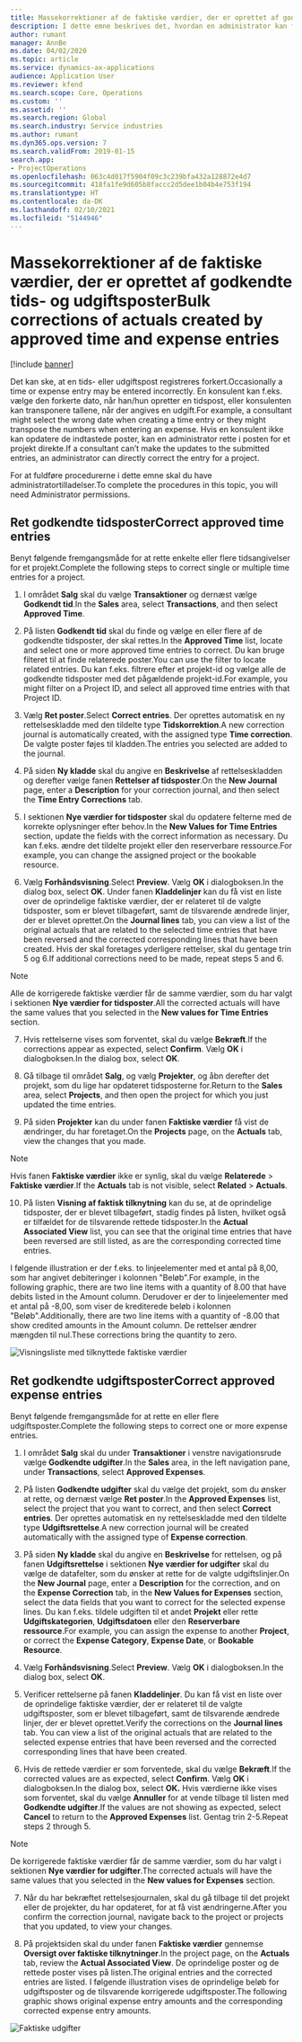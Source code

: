 ```yaml
---
title: Massekorrektioner af de faktiske værdier, der er oprettet af godkendte tids- og udgiftsposter
description: I dette emne beskrives det, hvordan en administrator kan foretage enkeltvise korrektioner eller massekorrektioner af tidligere godkendte tids- eller udgiftsposter, hvis faktureringen ikke er fuldført.
author: rumant
manager: AnnBe
ms.date: 04/02/2020
ms.topic: article
ms.service: dynamics-ax-applications
audience: Application User
ms.reviewer: kfend
ms.search.scope: Core, Operations
ms.custom: ''
ms.assetid: ''
ms.search.region: Global
ms.search.industry: Service industries
ms.author: rumant
ms.dyn365.ops.version: 7
ms.search.validFrom: 2019-01-15
search.app:
- ProjectOperations
ms.openlocfilehash: 063c4d017f5904f09c3c239bfa432a128872e4d7
ms.sourcegitcommit: 418fa1fe9d605b8faccc2d5dee1b04b4e753f194
ms.translationtype: HT
ms.contentlocale: da-DK
ms.lasthandoff: 02/10/2021
ms.locfileid: "5144946"
---
```

# <a name="bulk-corrections-of-actuals-created-by-approved-time-and-expense-entries"></a><span data-ttu-id="9b64e-103">Massekorrektioner af de faktiske værdier, der er oprettet af godkendte tids- og udgiftsposter</span><span class="sxs-lookup"><span data-stu-id="9b64e-103">Bulk corrections of actuals created by approved time and expense entries</span></span>

[!include [banner](../includes/psa-now-project-operations.md)]

<span data-ttu-id="9b64e-104">Det kan ske, at en tids- eller udgiftspost registreres forkert.</span><span class="sxs-lookup"><span data-stu-id="9b64e-104">Occasionally a time or expense entry may be entered incorrectly.</span></span> <span data-ttu-id="9b64e-105">En konsulent kan f.eks. vælge den forkerte dato, når han/hun opretter en tidspost, eller konsulenten kan transponere tallene, når der angives en udgift.</span><span class="sxs-lookup"><span data-stu-id="9b64e-105">For example, a consultant might select the wrong date when creating a time entry or they might transpose the numbers when entering an expense.</span></span> <span data-ttu-id="9b64e-106">Hvis en konsulent ikke kan opdatere de indtastede poster, kan en administrator rette i posten for et projekt direkte.</span><span class="sxs-lookup"><span data-stu-id="9b64e-106">If a consultant can’t make the updates to the submitted entries, an administrator can directly correct the entry for a project.</span></span>

<span data-ttu-id="9b64e-107">For at fuldføre procedurerne i dette emne skal du have administratortilladelser.</span><span class="sxs-lookup"><span data-stu-id="9b64e-107">To complete the procedures in this topic, you will need Administrator permissions.</span></span>

## <a name="correct-approved-time-entries"></a><span data-ttu-id="9b64e-108">Ret godkendte tidsposter</span><span class="sxs-lookup"><span data-stu-id="9b64e-108">Correct approved time entries</span></span>     

<span data-ttu-id="9b64e-109">Benyt følgende fremgangsmåde for at rette enkelte eller flere tidsangivelser for et projekt.</span><span class="sxs-lookup"><span data-stu-id="9b64e-109">Complete the following steps to correct single or multiple time entries for a project.</span></span>

1. <span data-ttu-id="9b64e-110">I området **Salg** skal du vælge **Transaktioner** og dernæst vælge **Godkendt tid**.</span><span class="sxs-lookup"><span data-stu-id="9b64e-110">In the **Sales** area, select **Transactions**, and then select **Approved Time**.</span></span> 

2. <span data-ttu-id="9b64e-111">På listen **Godkendt tid** skal du finde og vælge en eller flere af de godkendte tidsposter, der skal rettes.</span><span class="sxs-lookup"><span data-stu-id="9b64e-111">In the **Approved Time** list, locate and select one or more approved time entries to correct.</span></span> <span data-ttu-id="9b64e-112">Du kan bruge filteret til at finde relaterede poster.</span><span class="sxs-lookup"><span data-stu-id="9b64e-112">You can use the filter to locate related entries.</span></span> <span data-ttu-id="9b64e-113">Du kan f.eks. filtrere efter et projekt-id og vælge alle de godkendte tidsposter med det pågældende projekt-id.</span><span class="sxs-lookup"><span data-stu-id="9b64e-113">For example, you might filter on a Project ID, and select all approved time entries with that Project ID.</span></span>

3. <span data-ttu-id="9b64e-114">Vælg **Ret poster**.</span><span class="sxs-lookup"><span data-stu-id="9b64e-114">Select **Correct entries**.</span></span> <span data-ttu-id="9b64e-115">Der oprettes automatisk en ny rettelseskladde med den tildelte type **Tidskorrektion**.</span><span class="sxs-lookup"><span data-stu-id="9b64e-115">A new correction journal is automatically created, with the assigned type **Time correction**.</span></span> <span data-ttu-id="9b64e-116">De valgte poster føjes til kladden.</span><span class="sxs-lookup"><span data-stu-id="9b64e-116">The entries you selected are added to the journal.</span></span> 

4. <span data-ttu-id="9b64e-117">På siden **Ny kladde** skal du angive en **Beskrivelse** af rettelseskladden og derefter vælge fanen **Rettelser af tidsposter**.</span><span class="sxs-lookup"><span data-stu-id="9b64e-117">On the **New Journal** page, enter a **Description** for your correction journal, and then select the **Time Entry Corrections** tab.</span></span>  
5. <span data-ttu-id="9b64e-118">I sektionen **Nye værdier for tidsposter** skal du opdatere felterne med de korrekte oplysninger efter behov.</span><span class="sxs-lookup"><span data-stu-id="9b64e-118">In the **New Values for Time Entries** section, update the fields with the correct information as necessary.</span></span> <span data-ttu-id="9b64e-119">Du kan f.eks. ændre det tildelte projekt eller den reserverbare ressource.</span><span class="sxs-lookup"><span data-stu-id="9b64e-119">For example, you can change the assigned project or the bookable resource.</span></span>

6. <span data-ttu-id="9b64e-120">Vælg **Forhåndsvisning**.</span><span class="sxs-lookup"><span data-stu-id="9b64e-120">Select **Preview**.</span></span> <span data-ttu-id="9b64e-121">Vælg **OK** i dialogboksen.</span><span class="sxs-lookup"><span data-stu-id="9b64e-121">In the dialog box, select **OK**.</span></span> <span data-ttu-id="9b64e-122">Under fanen **Kladdelinjer** kan du få vist en liste over de oprindelige faktiske værdier, der er relateret til de valgte tidsposter, som er blevet tilbageført, samt de tilsvarende ændrede linjer, der er blevet oprettet.</span><span class="sxs-lookup"><span data-stu-id="9b64e-122">On the **Journal lines** tab, you can view a list of the original actuals that are related to the selected time entries that have been reversed and the corrected corresponding lines that have been created.</span></span> <span data-ttu-id="9b64e-123">Hvis der skal foretages yderligere rettelser, skal du gentage trin 5 og 6.</span><span class="sxs-lookup"><span data-stu-id="9b64e-123">If additional corrections need to be made, repeat steps 5 and 6.</span></span> 

> [!NOTE]
> <span data-ttu-id="9b64e-124">Alle de korrigerede faktiske værdier får de samme værdier, som du har valgt i sektionen **Nye værdier for tidsposter**.</span><span class="sxs-lookup"><span data-stu-id="9b64e-124">All the corrected actuals will have the same values that you selected in the **New values for Time Entries** section.</span></span>

7. <span data-ttu-id="9b64e-125">Hvis rettelserne vises som forventet, skal du vælge **Bekræft**.</span><span class="sxs-lookup"><span data-stu-id="9b64e-125">If the corrections appear as expected, select **Confirm**.</span></span> <span data-ttu-id="9b64e-126">Vælg **OK** i dialogboksen.</span><span class="sxs-lookup"><span data-stu-id="9b64e-126">In the dialog box, select **OK**.</span></span>

8. <span data-ttu-id="9b64e-127">Gå tilbage til området **Salg**, og vælg **Projekter**, og åbn derefter det projekt, som du lige har opdateret tidsposterne for.</span><span class="sxs-lookup"><span data-stu-id="9b64e-127">Return to the **Sales** area, select **Projects**, and then open the project for which you just updated the time entries.</span></span> 

9. <span data-ttu-id="9b64e-128">På siden **Projekter** kan du under fanen **Faktiske værdier** få vist de ændringer, du har foretaget.</span><span class="sxs-lookup"><span data-stu-id="9b64e-128">On the **Projects** page, on the **Actuals** tab, view the changes that you made.</span></span> 

> [!NOTE]
> <span data-ttu-id="9b64e-129">Hvis fanen **Faktiske værdier** ikke er synlig, skal du vælge **Relaterede** > **Faktiske værdier**.</span><span class="sxs-lookup"><span data-stu-id="9b64e-129">If the **Actuals** tab is not visible, select **Related** > **Actuals**.</span></span>  

10. <span data-ttu-id="9b64e-130">På listen **Visning af faktisk tilknytning** kan du se, at de oprindelige tidsposter, der er blevet tilbageført, stadig findes på listen, hvilket også er tilfældet for de tilsvarende rettede tidsposter.</span><span class="sxs-lookup"><span data-stu-id="9b64e-130">In the **Actual Associated View** list, you can see that the original time entries that have been reversed are still listed, as are the corresponding corrected time entries.</span></span> 

<span data-ttu-id="9b64e-131">I følgende illustration er der f.eks. to linjeelementer med et antal på 8,00, som har angivet debiteringer i kolonnen "Beløb".</span><span class="sxs-lookup"><span data-stu-id="9b64e-131">For example, in the following graphic, there are two line items with a quantity of 8.00 that have debits listed in the Amount column.</span></span> <span data-ttu-id="9b64e-132">Derudover er der to linjeelementer med et antal på -8,00, som viser de krediterede beløb i kolonnen "Beløb".</span><span class="sxs-lookup"><span data-stu-id="9b64e-132">Additionally, there are two line items with a quantity of -8.00 that show credited amounts in the Amount column.</span></span> <span data-ttu-id="9b64e-133">De rettelser ændrer mængden til nul.</span><span class="sxs-lookup"><span data-stu-id="9b64e-133">These corrections bring the quantity to zero.</span></span>

![Visningsliste med tilknyttede faktiske værdier](https://github.com/MicrosoftDocs/dynamics-365-customer-engagement-pr/blob/bulk-corrections-actuals-created-by-approved-time-expense-entries.md/time-actuals.png)
 
## <a name="correct-approved-expense-entries"></a><span data-ttu-id="9b64e-135">Ret godkendte udgiftsposter</span><span class="sxs-lookup"><span data-stu-id="9b64e-135">Correct approved expense entries</span></span>

<span data-ttu-id="9b64e-136">Benyt følgende fremgangsmåde for at rette en eller flere udgiftsposter.</span><span class="sxs-lookup"><span data-stu-id="9b64e-136">Complete the following steps to correct one or more expense entries.</span></span> 

1. <span data-ttu-id="9b64e-137">I området **Salg** skal du under **Transaktioner** i venstre navigationsrude vælge **Godkendte udgifter**.</span><span class="sxs-lookup"><span data-stu-id="9b64e-137">In the **Sales** area, in the left navigation pane, under **Transactions**, select **Approved Expenses**.</span></span>

2. <span data-ttu-id="9b64e-138">På listen **Godkendte udgifter** skal du vælge det projekt, som du ønsker at rette, og dernæst vælge **Ret poster**.</span><span class="sxs-lookup"><span data-stu-id="9b64e-138">In the **Approved Expenses** list, select the project that you want to correct, and then select **Correct entries**.</span></span> <span data-ttu-id="9b64e-139">Der oprettes automatisk en ny rettelseskladde med den tildelte type **Udgiftsrettelse**.</span><span class="sxs-lookup"><span data-stu-id="9b64e-139">A new correction journal will be created automatically with the assigned type of **Expense correction**.</span></span> 

3. <span data-ttu-id="9b64e-140">På siden **Ny kladde** skal du angive en **Beskrivelse** for rettelsen, og på fanen **Udgiftsrettelse** i sektionen **Nye værdier for udgifter** skal du vælge de datafelter, som du ønsker at rette for de valgte udgiftslinjer.</span><span class="sxs-lookup"><span data-stu-id="9b64e-140">On the **New Journal** page, enter a **Description** for the correction, and on the **Expense Correction** tab, in the **New Values for Expenses** section, select the data fields that you want to correct for the selected expense lines.</span></span> <span data-ttu-id="9b64e-141">Du kan f.eks. tildele udgiften til et andet **Projekt** eller rette **Udgiftskategorien**, **Udgiftsdatoen** eller den **Reserverbare ressource**.</span><span class="sxs-lookup"><span data-stu-id="9b64e-141">For example, you can assign the expense to another **Project**, or correct the **Expense Category**, **Expense Date**, or **Bookable Resource**.</span></span>

4. <span data-ttu-id="9b64e-142">Vælg **Forhåndsvisning**.</span><span class="sxs-lookup"><span data-stu-id="9b64e-142">Select **Preview**.</span></span> <span data-ttu-id="9b64e-143">Vælg **OK** i dialogboksen.</span><span class="sxs-lookup"><span data-stu-id="9b64e-143">In the dialog box, select **OK**.</span></span> 

5. <span data-ttu-id="9b64e-144">Verificer rettelserne på fanen **Kladdelinjer**. Du kan få vist en liste over de oprindelige faktiske værdier, der er relateret til de valgte udgiftsposter, som er blevet tilbageført, samt de tilsvarende ændrede linjer, der er blevet oprettet.</span><span class="sxs-lookup"><span data-stu-id="9b64e-144">Verify the corrections on the **Journal lines** tab. You can view a list of the original actuals that are related to the selected expense entries that have been reversed and the corrected corresponding lines that have been created.</span></span>

6. <span data-ttu-id="9b64e-145">Hvis de rettede værdier er som forventede, skal du vælge **Bekræft**.</span><span class="sxs-lookup"><span data-stu-id="9b64e-145">If the corrected values are as expected, select **Confirm**.</span></span> <span data-ttu-id="9b64e-146">Vælg **OK** i dialogboksen.</span><span class="sxs-lookup"><span data-stu-id="9b64e-146">In the dialog box, select **OK.**</span></span> <span data-ttu-id="9b64e-147">Hvis værdierne ikke vises som forventet, skal du vælge **Annuller** for at vende tilbage til listen med **Godkendte udgifter**.</span><span class="sxs-lookup"><span data-stu-id="9b64e-147">If the values are not showing as expected, select **Cancel** to return to the **Approved Expenses** list.</span></span> <span data-ttu-id="9b64e-148">Gentag trin 2-5.</span><span class="sxs-lookup"><span data-stu-id="9b64e-148">Repeat steps 2 through 5.</span></span> 

> [!NOTE]
> <span data-ttu-id="9b64e-149">De korrigerede faktiske værdier får de samme værdier, som du har valgt i sektionen **Nye værdier for udgifter**.</span><span class="sxs-lookup"><span data-stu-id="9b64e-149">The corrected actuals will have the same values that you selected in the **New values for Expenses** section.</span></span>

7. <span data-ttu-id="9b64e-150">Når du har bekræftet rettelsesjournalen, skal du gå tilbage til det projekt eller de projekter, du har opdateret, for at få vist ændringerne.</span><span class="sxs-lookup"><span data-stu-id="9b64e-150">After you confirm the correction journal, navigate back to the project or projects that you updated, to view your changes.</span></span>  

8. <span data-ttu-id="9b64e-151">På projektsiden skal du under fanen **Faktiske værdier** gennemse **Oversigt over faktiske tilknytninger**.</span><span class="sxs-lookup"><span data-stu-id="9b64e-151">In the project page, on the **Actuals** tab, review the **Actual Associated View**.</span></span> <span data-ttu-id="9b64e-152">De oprindelige poster og de rettede poster vises på listen.</span><span class="sxs-lookup"><span data-stu-id="9b64e-152">The original entries and the corrected entries are listed.</span></span> <span data-ttu-id="9b64e-153">I følgende illustration vises de oprindelige beløb for udgiftsposter og de tilsvarende korrigerede udgiftsposter.</span><span class="sxs-lookup"><span data-stu-id="9b64e-153">The following graphic shows original expense entry amounts and the corresponding corrected expense entry amounts.</span></span> 

![Faktiske udgifter](https://user-images.githubusercontent.com/60806505/77122219-4cd52900-69fa-11ea-8349-ccd2ffebf640.png)
